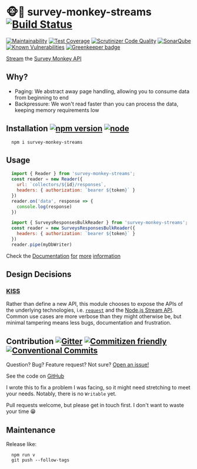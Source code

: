 # 🐵🚿 survey-monkey-streams [![Build Status](http://travis-ci.org/aaronjameslang/survey-monkey-streams.svg?branch=master)](//travis-ci.org/aaronjameslang/survey-monkey-streams)

[![Maintainability](http://api.codeclimate.com/v1/badges/8a959084f74b5a86c453/maintainability)](//codeclimate.com/github/aaronjameslang/survey-monkey-streams/maintainability)
[![Test Coverage](https://api.codeclimate.com/v1/badges/8a959084f74b5a86c453/test_coverage)](//aaronjameslang.com/survey-monkey-streams/coverage)
[![Scrutinizer Code Quality](https://scrutinizer-ci.com/g/aaronjameslang/survey-monkey-streams/badges/quality-score.png)](//scrutinizer-ci.com/g/aaronjameslang/survey-monkey-streams)
[![SonarQube](https://sonarcloud.io/api/project_badges/measure?project=survey-monkey-streams&metric=alert_status)](//sonarcloud.io/dashboard?id=survey-monkey-streams)
[![Known Vulnerabilities](http://snyk.io/test/github/aaronjameslang/survey-monkey-streams/badge.svg)](//snyk.io/test/github/aaronjameslang/survey-monkey-streams)
[![Greenkeeper badge](https://badges.greenkeeper.io/aaronjameslang/survey-monkey-streams.svg)](https://greenkeeper.io/)

[Stream](//nodejs.org/api/stream.html) the [Survey Monkey API](//developer.surveymonkey.com/api/v3/)

## Why?

  - Paging: We abstract away page handling, allowing you to consume data from beginning to end
  - Backpressure: We won't read faster than you can process the data, keeping memory requirements low

## Installation [![npm version](https://badge.fury.io/js/survey-monkey-streams.svg)](//npmjs.com/package/survey-monkey-streams) [![node](https://img.shields.io/node/v/survey-monkey-streams.svg)](//travis-ci.org/aaronjameslang/survey-monkey-streams)

```shell
  npm i survey-monkey-streams
```

## Usage

```js
  import { Reader } from 'survey-monkey-streams';
  const reader = new Reader({
    url: `collectors/${id}/responses`,
    headers: { authorization: `bearer ${token}` }
  })
  reader.on('data', response => {
    console.log(response)
  })
```
```js
  import { SurveysResponsesBulkReader } from 'survey-monkey-streams';
  const reader = new SurveysResponsesBulkReader({
    headers: { authorization: `bearer ${token}` }
  })
  reader.pipe(myDbWriter)
```
Check the [Documentation](//aaronjameslang.com/survey-monkey-streams) [for](//nodejs.org/api/stream.html) [more](//npmjs.com/package/request) [information](//developer.surveymonkey.com/api/v3/)

## Design Decisions

### [KISS](//wiki.archlinux.org/index.php/Arch_Linux#Principles)

Rather than define a new API, this module chooses to expose the APIs of the underlying technologies, i.e. [`request`](//npmjs.com/package/request) and the [Node.js Stream API](//nodejs.org/api/stream.html). Common use cases are more verbose than they might otherwise be, but minimal tampering means less bugs, documentation and frustration.

## Contribution [![Gitter](http://badges.gitter.im/aaronjameslang/survey-monkey-streams.svg)](//gitter.im/aaronjameslang) [![Commitizen friendly](https://img.shields.io/badge/commitizen-friendly-brightgreen.svg)](//commitizen.github.io/cz-cli/) [![Conventional Commits](https://img.shields.io/badge/Conventional%20Commits-1.0.0-brightgreen.svg)](https://conventionalcommits.org)

Question? Bug? Feature request? Not sure? [Open an issue!](//github.com/aaronjameslang/survey-monkey-streams/issues/new)

See the code on [GitHub](//github.com/aaronjameslang/survey-monkey-streams)

I wrote this to fix a problem I was facing, so it might need stretching to meet your needs. Notably, there is no `Writable` yet.

Pull requests welcome, but please get in touch first. I don't want to waste your time 😁

## Maintenance

Release like:
```shell
  npm run v
  git push --follow-tags
```
